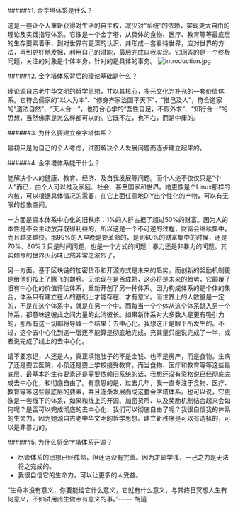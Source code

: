 ######1. 金字塔体系是什么？

这是一套让个人重新获得对生活的自主权，减少对“系统”的依赖，实现更大自由的理论及实践指导体系。它像是一个金字塔，从具体的食物、医疗、教育等等最底层的生存要素着手，到对世界有更深的认识，并形成一套看待世界，应对世界的方法，再到更好地发掘，利用自己的潜能，最后完成自我实现。它回答的是一个终极问题，关注的对象是个体本身，针对的是具体的事务。
![introduction.jpg](https://steemitimages.com/DQmdTqVy2c2CLqm4AgguYWChyo5ZMYRV93eajM6hTvw62ji/introduction.jpg)

######2. 金字塔体系背后的理论基础是什么？

理论源自古老中华文明的哲学思想，并以其核心，多元文化为补充的一套价值体系。它符合儒家的“以人为本”、“修身齐家治国平天下”、“推己及人”，符合道家的“道法自然”、“天人合一”，也符合心学的“吾性自足，不假外求”、“知行合一”的思想，当然佛家是怎么样都可以的。它既不左，也不右，而是中庸的。

######3. 为什么要建立金字塔体系？

最初只是为自己的个人考虑，试图解决个人发展问题而逐步建立起来的。

######4. 金字塔体系能干什么？

能解决个人的健康、教育、经济、及自我发展等问题。而个人绝不仅仅只是“个人”而已，由个人可以推及家庭、社会、甚至国家和世界。她更像是个Linux那样的内核，可以根据具体情况的需要，在它上面任意地DIY出个性化的产物，可以有无限的想象空间。

一方面是资本体系中心化的旧秩序：1%的人群占据了超过50%的财富。因为人的本性是不会主动放弃既得利益的，所以这是一个不可逆的过程，财富会继续集中，而且越来越快。那99%的人早晚是要革命的，是到60%的财富集中的时候，还是70%、80%？只是时间问题，也是一个方式的问题：暴力还是非暴力的问题。其实如今的世界火药味已然非常之浓烈了。

另一方面，基于区块链的加密货币和开源方式是未来的趋势，而创新的奖励机制更是给他们按上了腾飞的翅膀。无论现在是否成熟，这必将是未来的趋势，它颠覆了旧有中心化的价值评估体系，重新开创了另一种体系。因为构成体系的是个体的集合，体系只有建立在人的基础上才能存在、才有意义。而世界上的人数量是一定的，不是在这个体系中，就是在另一个中。而每当一个个体从这个体系跳入另一个体系，都意味这彼此之间力量的此消彼长。如果新体系对大多数人是更有吸引力的，那所有这一切都将导致一个结果：去中心化。我想这正是眼下所发生的。不过，这个去中心化到这一层还不能算是彻底地完成，充其量只能说完成了一半，或者说完成了线上的去中心化。

请不要忘记，人还是人，真正填饱肚子的不是金钱、也不是房产，而是食物。生病了还是要去医院，小孩还是要上学校接受教育。而当食物、医疗和教育等等这些最底层、最基本的生存要素还是需要依赖旧系统的话，我想还没有资格说已经彻底完成去中心化，和彻底自由了。有意思的是，过去几年，我一直专注于食物、医疗、教育等等这些最底层的要素，并且逐渐发展而成这套金字塔体系。也可以说，它更像是一套线下的体系，如果和线上的开源、加密货币、以及奖励机制结合起来会如何呢？是否可以完成彻底的去中心化、我们可以彻底自由了呢？我很自信我的体系的生命力，因为她源自古老中华文明的哲学思想。建立新秩序是可以有选择的，可以是非暴力的。

######5. 为什么将金字塔体系开源？

- 尽管体系的思想已经成熟，但还远没有完善。因为才疏学浅，一己之力是无法将之完成的。
- 我很自信它的生命力，可以让更多的人受益。

“生命本没有意义，你要能给它什么意义，它就有什么意义，与其终日冥想人生有何意义，不如试用此生做点有意义的事。”----- 胡适
